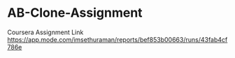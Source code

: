 # AB-Clone-Assignment
Coursera 
Assignment Link
https://app.mode.com/imsethuraman/reports/bef853b00663/runs/43fab4cf786e
